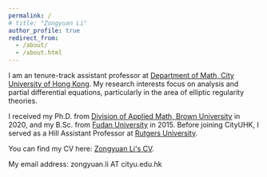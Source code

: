 ```yaml
---
permalink: /
# title: "Zongyuan Li"
author_profile: true
redirect_from: 
  - /about/
  - /about.html
---
```


I am an tenure-track assistant professor at [Department of Math, City University of Hong Kong](https://www.cityu.edu.hk/ma/). My research interests focus on analysis and partial differential equations, particularly in the area of elliptic regularity theories.

I received my Ph.D. from [Division of Applied Math, Brown University](https://appliedmath.brown.edu/) in 2020, and my B.Sc. from [Fudan University](https://math.fudan.edu.cn/mathen/join/list.htm) in 2015. Before joining CityUHK, I served as a Hill Assistant Professor at [Rutgers University](https://math.rutgers.edu/).

You can find my CV here: [Zongyuan Li's CV](../assets/CV.pdf).

My email address: zongyuan.li AT cityu.edu.hk
